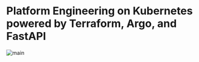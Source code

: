 # Platform Engineering on Kubernetes powered by Terraform, Argo, and FastAPI
![main](https://github.com/musana-engineering/idp/assets/151420844/e164cc3b-c7e9-4289-a9fc-a85d41369da1)
